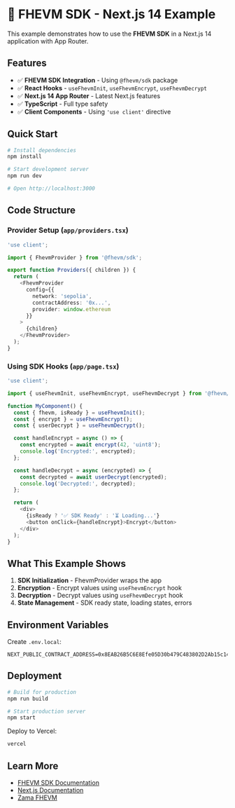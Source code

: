 # 🔐 FHEVM SDK - Next.js 14 Example

This example demonstrates how to use the **FHEVM SDK** in a Next.js 14 application with App Router.

## Features

- ✅ **FHEVM SDK Integration** - Using `@fhevm/sdk` package
- ✅ **React Hooks** - `useFhevmInit`, `useFhevmEncrypt`, `useFhevmDecrypt`
- ✅ **Next.js 14 App Router** - Latest Next.js features
- ✅ **TypeScript** - Full type safety
- ✅ **Client Components** - Using `'use client'` directive

## Quick Start

```bash
# Install dependencies
npm install

# Start development server
npm run dev

# Open http://localhost:3000
```

## Code Structure

### Provider Setup (`app/providers.tsx`)

```typescript
'use client';

import { FhevmProvider } from '@fhevm/sdk';

export function Providers({ children }) {
  return (
    <FhevmProvider
      config={{
        network: 'sepolia',
        contractAddress: '0x...',
        provider: window.ethereum
      }}
    >
      {children}
    </FhevmProvider>
  );
}
```

### Using SDK Hooks (`app/page.tsx`)

```typescript
'use client';

import { useFhevmInit, useFhevmEncrypt, useFhevmDecrypt } from '@fhevm/sdk';

function MyComponent() {
  const { fhevm, isReady } = useFhevmInit();
  const { encrypt } = useFhevmEncrypt();
  const { userDecrypt } = useFhevmDecrypt();

  const handleEncrypt = async () => {
    const encrypted = await encrypt(42, 'uint8');
    console.log('Encrypted:', encrypted);
  };

  const handleDecrypt = async (encrypted) => {
    const decrypted = await userDecrypt(encrypted);
    console.log('Decrypted:', decrypted);
  };

  return (
    <div>
      {isReady ? '✅ SDK Ready' : '⏳ Loading...'}
      <button onClick={handleEncrypt}>Encrypt</button>
    </div>
  );
}
```

## What This Example Shows

1. **SDK Initialization** - FhevmProvider wraps the app
2. **Encryption** - Encrypt values using `useFhevmEncrypt` hook
3. **Decryption** - Decrypt values using `useFhevmDecrypt` hook
4. **State Management** - SDK ready state, loading states, errors

## Environment Variables

Create `.env.local`:

```env
NEXT_PUBLIC_CONTRACT_ADDRESS=0x8EAB26B5C6E8Efe05D30b479C483802D2Ab15c14
```

## Deployment

```bash
# Build for production
npm run build

# Start production server
npm start
```

Deploy to Vercel:

```bash
vercel
```

## Learn More

- [FHEVM SDK Documentation](../../README.md)
- [Next.js Documentation](https://nextjs.org/docs)
- [Zama FHEVM](https://docs.zama.ai/)
